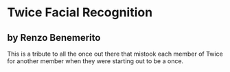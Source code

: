 # Twice Facial Recognition
## by Renzo Benemerito

This is a tribute to all the once out there that mistook each member of Twice for another member when they were starting out to be a once.
